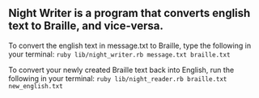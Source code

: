 ## Night Writer is a program that converts english text to Braille, and vice-versa.

To convert the english text in message.txt to Braille, type the following in your
terminal:
`ruby lib/night_writer.rb message.txt braille.txt`

To convert your newly created Braille text back into English, run the following in
your terminal:
`ruby lib/night_reader.rb braille.txt new_english.txt`
